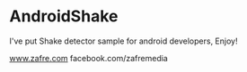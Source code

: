 AndroidShake
============

I've put Shake detector sample for android developers, Enjoy!


www.zafre.com 
facebook.com/zafremedia

